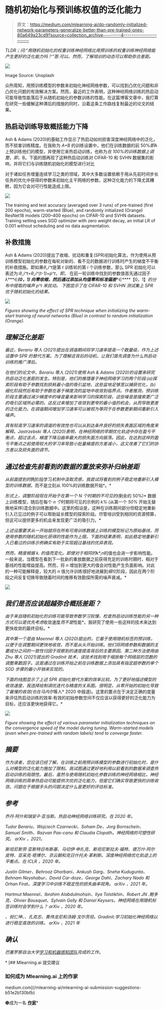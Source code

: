 # 随机初始化与预训练权值的泛化能力

> 原文：<https://medium.com/mlearning-ai/do-randomly-initialized-network-parameters-generalize-better-than-pre-trained-ones-80a649a23cd9?source=collection_archive---------4----------------------->

*TLDR；问:“用随机初始化的权重训练神经网络比用预训练的权重训练神经网络能产生更好的泛化能力吗？”答:可以。然而，了解培训的动态可以帮助弥合差距。*

![](img/35a51884e13613354cece9503de10fbb.png)

Image Source: Unsplash

众所周知，用预训练模型的参数来初始化神经网络参数，可以找到凸优化问题和非凸优化问题的有效解决方案。然而，最近的工作表明，这种神经网络训练的热启动可能导致性能落后于从随机初始化的参数训练的性能。在这篇博客文章中，我打算在研究一些缓解这种滞后的措施的同时，沿着这条工作路线复制最近的论文的结果。

## 热启动训练导致概括能力下降

Ash & Adams (2020)的基础工作显示了热启动如何损害深度神经网络中的泛化，而不损害训练精度。在我称为 *A+B* 的训练设置中，他们在训练数据的前 50%*即*A 上预训练他们的模型，并使用它来热启动训练，也称为*在 100%的训练数据上调整*，*即*，B。下面的图再现了这种热启动训练对 CIFAR-10 和 SVHN 数据集的影响，并将它们与训练随机初始化的模型进行对比

对于诸如任务增量连续学习之类的领域，其中大多数设置依赖于用从先前时间步长任务的优化中获得的参数来初始化主干网络的参数，这种泛化能力的下降尤其糟糕，因为它会对可行性能造成上限。

![](img/5593168b3425cfc91809e798bb13d56b.png)

The training and test accuracy (averaged over 3 runs) of pre-trained (first 200 epochs), warm-started (Blue), and randomly initialized (Orange) ResNet18 models (200–400 epochs) on CIFAR-10 and SVHN datasets. Training setting uses SGD optimizer with zero weight decay, an initial LR of 0.001 without scheduling and no data augmentation.

## 补救措施

Ash & Adams (2020)提出了收缩、扰动和重复(SPR)初始化算法，作为使用从预训练模型初始化的参数在每轮对新的、看不见的数据进行训练时产生的梯度不平衡的补救措施。即如果*θ_i^t*是第 *t* 训练轮的第 *i* 个训练参数，那么 SPR 初始化可以表述为:*θ_i^t*=*θ_i^(t-1)*+*p^t*，*即*， 在前一轮训练中找到的参数值首先通过因子*λ****∈****(0，1)* 向零收缩，然后通过添加从均值零和标准偏差****∈****【0，1】*的分布中提取的噪声 *p^t* 来扰动。 下图显示了在 CIFAR-10 和 SVHN 测试集上 SPR 优于随机初始化的结果。*

*![](img/f9971fcf39e563a9d5a14d02fb24beea.png)*

*Figures showing the effect of SPR technique when initializing the warm-start training of neural networks (Blue) in contrast to random initialization (Orange).*

## *理解泛化差距*

*最近，Berariu *等人* (2021)提出在调谐期间将学习速率提高一个数量级，作为上述设置中 SPR 的替代方案。为了理解这背后的动机，让我们首先调查为什么热启动训练的推广滞后。*

*在他们的论文中，Berariu *等人* (2021)使用 Ash & Adams (2020)的设置来研究热启动泛化差距的发生。特别是，他们的推理基于神经网络学习的两个阶段:(a)*探索*阶段有助于参数找到损耗最小值的吸引盆地，这些盆地足够宽以捕获优化，(b)*细化*阶段然后有助于参数在基于梯度流的盆地中收敛到临界点。作者推测，预训练阶段主要通过减少梯度中的噪音量来影响学习的探索阶段，这些噪音是搜索更广泛的吸引区域所必需的。这反过来增加了收敛到更窄的最小值的机会，从而导致更差的泛化能力。在调谐期间增加学习速率可以被视为等同于在参数更新期间重新引入噪声。*

*具有较高学习速率的调谐的有效性也可以从到达条件良好的损失表面区域的角度来解释。Jastrzebski *等人* (2020)表明，在神经网络的早期优化轨迹中存在盈亏平衡点，超过该点，梯度下降沿曲率最大的损失面方向振荡。因此，在达到这样的盈亏平衡点之前使用较大的学习率导致小批量梯度的方差减小，这又改善了它们的协方差以及损失面的调节。*

## *通过检查先前看到的数据的重放来弥补归纳差距*

*从前面提到的*两阶段学习*机制中汲取灵感，我尝试将看到的例子稳定地重新引入模型的训练数据*，而不是立刻从 100%的训练数据开始*。*

*形式上，调整阶段现在开始于在第一个 *N 个*时期的不可见的*(剩余的 50%)* 数据上训练模型，随后在每个 *n 个*时期将可见的示例的 *k%* (从第一个 *50%* 开始无替换地采样)混合到训练数据中。这里的假设是，这种在训练期间部分但稳定地重新引入已见过的例子可以帮助延长模型的探索阶段。尽管培训受到相同的资源预算，但这可以提供更多的机会来发现更广泛的吸引力。*

*上述设置要求从一开始就将在所有可用训练数据上训练的模型标记为原始基线，而使用参数的随机初始化获得的性能作为上限。下面的结果表明，如此稳定地重新引入已看过的训练示例确实有助于实现超过基线的优异表现。*

*然而，精度根据 *k.* 的值而变化。即使对于相同的*k*,*n*的值也会进一步影响性能。一般来说，当模型在看到下一批新的重放数据之前获得充足的训练时期时，相对于基线的性能增益提高。然而，将 *n* 增加到更大的值会对性能产生负面影响。对此的一种可能解释是，较大的 *n* 值允许训练很好地进展到*细化*阶段，因此在两个阶段之间反复切换导致随着时间的推移有效勘探所需的噪声衰减。*

*![](img/2330bcd3f7e19a1a039a0a88cf0757f4.png)*

## *我们是否应该超越弥合概括差距？*

*由于来自随机初始化的训练可能导致参数学习较慢，检查热启动训练性能的另一种方式可以是优先考虑*收敛速度*而不是*性能*。我研究了使用一些这样的技术来达到更快收敛的最终目标。*

*其中第一个是由 Maennel *等人* (2020)提出的，它基于使用随机标签的预训练，以便于在调整期间更快地收敛，而不是从头开始训练。他们将网络参数和数据的主要成分之间的一致性归因于观察到的速度提高背后的主要原因。第二种方法使用由 Zhu *等人* (2021)提出的 GradInit 技术，该技术找到用于缩放每个网络层的范数的调整乘数因子。这是通过在训练开始之前在训练数据上添加具有指定超参数的单个 SGD 步骤的最小开销来实现的。*

*下面的线图显示了上述 SPR 初始化替代方案的效率比较。为了更好地描述模型的收敛速度，我选择绘制调优迭代与精度的关系图。很明显，从零开始的初始化导致了最慢的收敛(也在马内尔*等人* 2020 中报道)。这里的要点在于决定正确的度量来评估热启动训练的效率:有效的初始参数空间不仅应该以获得更好的泛化能力为目标，还应该更快地获得它。*

*![](img/5d12b5d6c19e1cd1025c23f634c83fd6.png)*

*Figure showing the effect of various parameter initialization techniques on the convergence speed of the model during tuning. Warm-started models (even when pre-trained with random labels) tend to converge faster.*

## *摘要*

*作为读者，您应该已经了解，在训练之前用预训练模型的参数进行初始化时，是什么对模型的泛化能力施加了限制。我试图通过更好地利用以前看到的数据来调查热启动训练的局限性。最后，虽然与使用随机初始化参数训练的神经网络相比，神经网络训练的简单热启动可能提供次优的泛化能力，但是它们确实导致更快的训练收敛。问题在于根据手头的问题决定什么是更好的评估标准。*

## *参考*

*乔丹·阿什和瑞安·P·亚当斯。热启动神经网络训练研究。在 2020 年。*

*Tudor Berariu、Wojciech Czarnecki、Soham De、Jorg Bornschein、Samuel Smith、Razvan Pas-canu 和 Claudia Clopath。神经网络的可塑性研究。 *arXiv* ，2021。*

*斯坦尼斯劳·亚斯特日布斯基、马切伊·申扎克、斯坦尼斯拉夫·福特、德万什·阿尔皮特、亚采克·塔博尔、京云朝和克日什托夫·革剌斯。深度神经网络优化轨迹上的平衡点。在 *ICLR* ，2020 年。*

*Justin Gilmer、Behrooz Ghorbani、Ankush Garg、Sneha Kudugunta、Behnam Neyshabur、David Car-doze、George Dahl、Zachary Nado 和 Orhan Firat。深度学习中训练不稳定性的损失曲率视角。 *arXiv* ，2021 年。*

*Hartmut Maennel、Ibrahim Alabdulmohsin、Ilya Tolstikhin、Robert JN .鲍多克、Olivier Bousquet、Sylvain Gelly 和 Daniel Keysers。神经网络在用随机标签训练时会学到什么？ *arXiv* ，2020 年。*

*、倪仁坤、、孔克志、黄伟龙尼和汤姆·戈尔茨坦。Gradinit:学习初始化神经网络以进行稳定高效的训练。 *arXiv* ，2021 年*

## *确认*

*巴塞罗那自治大学[学习和机器感知团队](http://www.cvc.uab.es/LAMP/)完成的工作。*

*[](/mlearning-ai/mlearning-ai-submission-suggestions-b51e2b130bfb) [## Mlearning.ai 提交建议

### 如何成为 Mlearning.ai 上的作家

medium.com](/mlearning-ai/mlearning-ai-submission-suggestions-b51e2b130bfb) 

🟠成为一名 [**作家**](/mlearning-ai/mlearning-ai-submission-suggestions-b51e2b130bfb)*